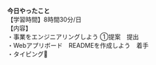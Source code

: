 **今日やったこと**<br>
【学習時間】8時間30分/日<br>
【内容】<br>
・事業をエンジニアリングしよう ①提案　提出<br>
・Webアプリボード　READMEを作成しよう　着手<br>
・タイピング🍦
